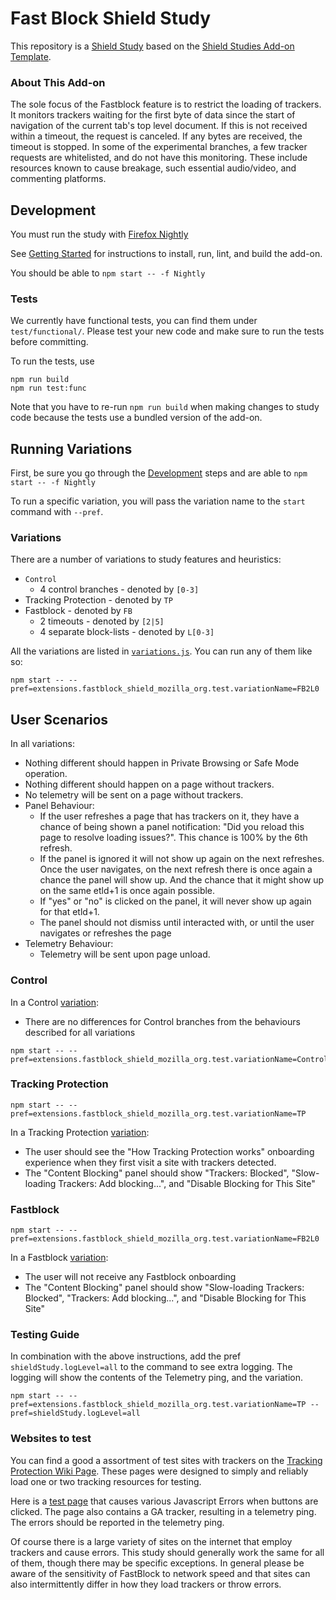 # Fast Block Shield Study

This repository is a [Shield Study](https://wiki.mozilla.org/Firefox/Shield/Shield_Studies) based on the [Shield Studies Add-on Template](https://github.com/mozilla/shield-studies-addon-template). 

### About This Add-on

The sole focus of the Fastblock feature is to restrict the loading of trackers. It monitors trackers waiting for the first byte of data since the start of navigation of the current tab's top level document. If this is not received within a timeout, the request is canceled. If any bytes are received, the timeout is stopped. In some of the experimental branches, a few tracker requests are whitelisted, and do not have this monitoring. These include resources known to cause breakage, such essential audio/video, and commenting platforms.

## Development

You must run the study with [Firefox
Nightly](https://www.mozilla.org/en-US/firefox/channel/desktop/#nightly)

See [Getting
Started](https://github.com/mozilla/FastBlockShield/blob/master/docs/DEV.md#getting-started) for instructions to install, run, lint, and build the add-on.

You should be able to `npm start -- -f Nightly`

### Tests

We currently have functional tests, you can find them under `test/functional/`.
Please test your new code and make sure to run the tests before committing.

To run the tests, use

```shell
npm run build
npm run test:func
```

Note that you have to re-run `npm run build` when making changes to study code because the tests use a bundled version of the add-on.

## Running Variations

First, be sure you go through the [Development](#Development) steps and are able
to `npm start -- -f Nightly`

To run a specific variation, you will pass the variation name to the `start`
command with `--pref`.

### Variations

There are a number of variations to study features and heuristics:

  * `Control`
    * 4 control branches - denoted by `[0-3]`
  * Tracking Protection - denoted by `TP`
  * Fastblock - denoted by `FB`
    * 2 timeouts - denoted by `[2|5]`
    * 4 separate block-lists - denoted by `L[0-3]`

All the variations are listed in
[`variations.js`](https://github.com/mozilla/FastBlockShield/blob/master/src/variations.js).
You can run any of them like so:

```
npm start -- --pref=extensions.fastblock_shield_mozilla_org.test.variationName=FB2L0
```

## User Scenarios

In all variations:

  * Nothing different should happen in Private Browsing or Safe Mode operation.
  * Nothing different should happen on a page without trackers.
  * No telemetry will be sent on a page without trackers.
  * Panel Behaviour:
    * If the user refreshes a page that has trackers on it, they have a chance of being shown
      a panel notification: "Did you reload this page to resolve loading issues?". This chance is 100% by the 6th refresh.
    * If the panel is ignored it will not show up again on the next refreshes. Once the user
      navigates, on the next refresh there is once again a chance the panel will show up. And the
      chance that it might show up on the same etld+1 is once again possible.
    * If "yes" or "no" is clicked on the panel, it will never show up again for that etld+1.
    * The panel should not dismiss until interacted with, or until the user navigates or refreshes
      the page
  * Telemetry Behaviour:
    * Telemetry will be sent upon page unload.

### Control
In a Control [variation](#variations):

  * There are no differences for Control branches from the behaviours described for all variations

```
npm start -- --pref=extensions.fastblock_shield_mozilla_org.test.variationName=ControlL0
```

### Tracking Protection

```
npm start -- --pref=extensions.fastblock_shield_mozilla_org.test.variationName=TP
```

In a Tracking Protection [variation](#variations):

  * The user should see the "How Tracking Protection works" onboarding experience
    when they first visit a site with trackers detected.
  * The "Content Blocking" panel should show "Trackers: Blocked",
    "Slow-loading Trackers: Add blocking...", and "Disable Blocking for This
    Site"

### Fastblock

```
npm start -- --pref=extensions.fastblock_shield_mozilla_org.test.variationName=FB2L0
```

In a Fastblock [variation](#variations):

  * The user will not receive any Fastblock onboarding
  * The "Content Blocking" panel should show "Slow-loading Trackers: Blocked",
    "Trackers: Add blocking...", and "Disable Blocking for This Site"

### Testing Guide

In combination with the above instructions, add the pref `shieldStudy.logLevel=all` to the command to see extra logging. The logging will show the contents of the Telemetry ping, and the variation.

```
npm start -- --pref=extensions.fastblock_shield_mozilla_org.test.variationName=TP --pref=shieldStudy.logLevel=all
```

### Websites to test

You can find a good a assortment of test sites with trackers on the [Tracking Protection Wiki Page](https://wiki.mozilla.org/Security/Tracking_protection#QA). These pages were designed to simply and reliably load one or two tracking resources for testing.

Here is a [test page](https://mozilla.github.io/FastBlockShield/) that causes various Javascript Errors when buttons are clicked. The page also contains a GA tracker, resulting in a telemetry ping. The errors should be reported in the telemetry ping.

Of course there is a large variety of sites on the internet that employ trackers and cause errors. This study should generally work the same for all of them, though there may be specific exceptions. In general please be aware of the sensitivity of FastBlock to network speed and that sites can also intermittently differ in how they load trackers or throw errors.
